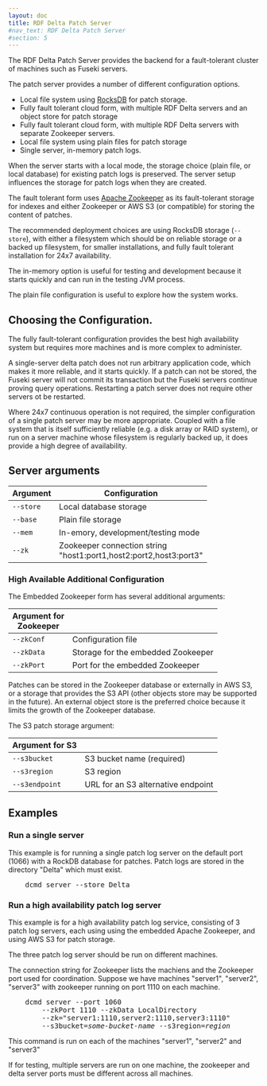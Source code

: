 ```yaml
---
layout: doc
title: RDF Delta Patch Server
#nav_text: RDF Delta Patch Server
#section: 5
---
```


The RDF Delta Patch Server provides the backend for a fault-tolerant cluster of
machines such as Fuseki servers.

The patch server provides a number of different configuration options.

* Local file system using [RocksDB](https://rocksdb.org/) for patch storage.
* Fully fault tolerant cloud form, with multiple RDF Delta servers and an object store for patch storage
* Fully fault tolerant cloud form, with multiple RDF Delta servers with separate Zookeeper servers.
* Local file system using plain files for patch storage
* Single server, in-memory patch logs.

When the server starts with a local mode, the storage choice (plain file, or
local database) for existing patch logs is preserved. The server setup influences
the storage for patch logs when they are created.

The fault tolerant form uses [Apache Zookeeper](http://zookeeper.apache.org/) as
its fault-tolerant storage for indexes and either Zookeeper or AWS S3 (or
compatible) for storing the content of patches.

The recommended deployment choices are using RocksDB storage (`--store`), with
either a filesystem which should be on reliable storage or a backed up
filesystem, for smaller installations, and fully fault tolerant installation for
24x7 availability.

The in-memory option is useful for testing and development because it
starts quickly and can run in the testing JVM process.

The plain file configuration is useful to explore how the system works.

## Choosing the Configuration.

The fully fault-tolerant configuration provides the best high availability
system but requires more machines and is more complex to administer.

A single-server delta patch does not run arbitrary application code, which makes
it more reliable, and it starts quickly.  If a patch can not be stored, the
Fuseki server will not commit its transaction but the Fuseki servers continue
proving query operations. Restarting a patch server does not require other
servers ot be restarted.

Where 24x7 continuous operation is not required, the simpler configuration of a
single patch server may be more appropriate.  Coupled with a file system that is
itself sufficiently reliable (e.g. a disk array or RAID system), or run on a
server machine whose filesystem is regularly backed up, it does provide a high degree of
availability.

## Server arguments

| Argument  | Configuration |
|-----------|---------|
| `--store` | Local database storage  |
| `--base`  | Plain file storage      |
| `--mem`   | In-emory, development/testing mode |
| `--zk`    | Zookeeper connection string<br/>"host1:port1,host2:port2,host3:port3"|

### High Available Additional Configuration

The Embedded Zookeeper form has several additional arguments:

| Argument for <br/>Zookeeper   |  |
|-----------|---------|
| `--zkConf` | Configuration file |
| `--zkData`  | Storage for the embedded Zookeeper |
| `--zkPort` | Port for the embedded Zookeeper |

Patches can be stored in the Zookeeper database or externally in AWS S3, or a
storage that provides the S3 API (other objects store may be supported in the
future). An external object store is the preferred choice because it limits the
growth of the Zookeeper database.

The S3 patch storage argument:

| Argument for S3 |   |
|-----------|---------|
| `--s3bucket`   | S3 bucket name (required)
| `--s3region`   | S3 region |
| `--s3endpoint` | URL for an S3 alternative endpoint | 

## Examples

### Run a single server

This example is for running a single patch log server on the default port (1066)
with a RockDB database for patches. Patch logs are stored in the directory
"Delta" which must exist.

<pre>
    dcmd server --store Delta
</pre>

### Run a high availability patch log server 

This example is for a high availability patch log service, consisting of 3 patch
log servers, each using using the embedded Apache Zookeeper, and using AWS S3
for patch storage.

The three patch log server should be run on different machines.

The connection string for Zookeeper lists the machiens and the Zookeeper port
used for coordination. Suppose we have machines "server1", "server2", "server3"
with zookeeper running on port 1110 on each machine.

<pre>
    dcmd server --port 1060                                         \
        --zkPort 1110 --zkData LocalDirectory                       \
        --zk="server1:1110,server2:1110,server3:1110"               \
        --s3bucket=<i>some-bucket-name</i> --s3region=<i>region</i>
</pre>

This command is run on each of the machines "server1", "server2" and "server3"

If for testing, multiple servers are run on one machine, the zookeeper and
delta server ports must be different across all machines.
